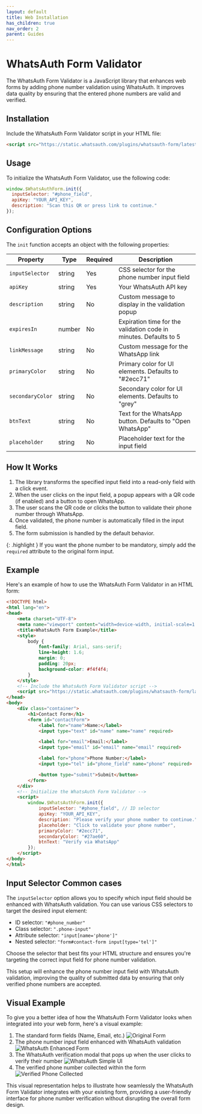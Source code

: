 ```yaml
---
layout: default
title: Web Installation
has_children: true
nav_order: 2
parent: Guides
---
```

# WhatsAuth Form Validator

The WhatsAuth Form Validator is a JavaScript library that enhances web forms by adding phone number validation using WhatsAuth. It improves data quality by ensuring that the entered phone numbers are valid and verified.

## Installation

Include the WhatsAuth Form Validator script in your HTML file:

```html
<script src="https://static.whatsauth.com/plugins/whatsauth-form/latest/validator.js"></script>
```

## Usage

To initialize the WhatsAuth Form Validator, use the following code:

```javascript
window.$WhatsAuthForm.init({
  inputSelector: "#phone_field",
  apiKey: "YOUR_API_KEY",
  description: "Scan this QR or press link to continue."
});
```

## Configuration Options

The `init` function accepts an object with the following properties:

| Property | Type | Required | Description |
|----------|------|----------|-------------|
| `inputSelector` | string | Yes | CSS selector for the phone number input field |
| `apiKey` | string | Yes | Your WhatsAuth API key |
| `description` | string | No | Custom message to display in the validation popup |
| `expiresIn` | number | No | Expiration time for the validation code in minutes. Defaults to 5 |
| `linkMessage` | string | No | Custom message for the WhatsApp link |
| `primaryColor` | string | No | Primary color for UI elements. Defaults to "#2ecc71" |
| `secondaryColor` | string | No | Secondary color for UI elements. Defaults to "grey" |
| `btnText` | string | No | Text for the WhatsApp button. Defaults to "Open WhatsApp" |
| `placeholder` | string | No | Placeholder text for the input field |

## How It Works

1. The library transforms the specified input field into a read-only field with a click event.
2. When the user clicks on the input field, a popup appears with a QR code (if enabled) and a button to open WhatsApp.
3. The user scans the QR code or clicks the button to validate their phone number through WhatsApp.
4. Once validated, the phone number is automatically filled in the input field.
5. The form submission is handled by the default behavior.

{: .highlight }
If you want the phone number to be mandatory, simply add the `required` attribute to the original form input.

## Example

Here's an example of how to use the WhatsAuth Form Validator in an HTML form:

```html
<!DOCTYPE html>
<html lang="en">
<head>
    <meta charset="UTF-8">
    <meta name="viewport" content="width=device-width, initial-scale=1.0">
    <title>WhatsAuth Form Example</title>
    <style>
        body {
            font-family: Arial, sans-serif;
            line-height: 1.6;
            margin: 0;
            padding: 20px;
            background-color: #f4f4f4;
        }
    </style>
    <!-- Include the WhatsAuth Form Validator script -->
    <script src="https://static.whatsauth.com/plugins/whatsauth-form/latest/validator.js"></script>
</head>
<body>
    <div class="container">
        <h1>Contact Form</h1>
        <form id="contactForm">
            <label for="name">Name:</label>
            <input type="text" id="name" name="name" required>

            <label for="email">Email:</label>
            <input type="email" id="email" name="email" required>

            <label for="phone">Phone Number:</label>
            <input type="tel" id="phone_field" name="phone" required>

            <button type="submit">Submit</button>
        </form>
    </div>
    <!-- Initialize the WhatsAuth Form Validator -->
    <script>
        window.$WhatsAuthForm.init({
            inputSelector: "#phone_field", // ID selector
            apiKey: "YOUR_API_KEY",
            description: "Please verify your phone number to continue.",
            placeholder: "Click to validate your phone number",
            primaryColor: "#2ecc71",
            secondaryColor: "#27ae60",
            btnText: "Verify via WhatsApp"
        });
    </script>
</body>
</html>

```

## Input Selector Common cases

The `inputSelector` option allows you to specify which input field should be enhanced with WhatsAuth validation. You can use various CSS selectors to target the desired input element:

- ID selector: `"#phone_number"`
- Class selector: `".phone-input"`
- Attribute selector: `"input[name='phone']"`
- Nested selector: `"form#contact-form input[type='tel']"`

Choose the selector that best fits your HTML structure and ensures you're targeting the correct input field for phone number validation.

This setup will enhance the phone number input field with WhatsAuth validation, improving the quality of submitted data by ensuring that only verified phone numbers are accepted.


## Visual Example

To give you a better idea of how the WhatsAuth Form Validator looks when integrated into your web form, here's a visual example:

1. The standard form fields (Name, Email, etc.)
![Original Form](../../assets/images/web-installation/unverified.png)
2. The phone number input field enhanced with WhatsAuth validation
![WhatsAuth Enhanced Form](../../assets/images/web-installation/unobtrusive.png)
3. The WhatsAuth verification modal that pops up when the user clicks to verify their number
![WhatsAuth Simple UI](../../assets/images/web-installation/scan.png)
4. The verified phone number collected within the form
![Verified Phone Collected](../../assets/images/web-installation/verified-phone-form.png)

This visual representation helps to illustrate how seamlessly the WhatsAuth Form Validator integrates with your existing form, providing a user-friendly interface for phone number verification without disrupting the overall form design.



